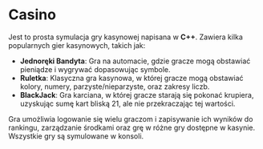 # Casino

Jest to prosta symulacja gry kasynowej napisana w **C++**. Zawiera kilka popularnych gier kasynowych, takich jak:

- **Jednoręki Bandyta**: Gra na automacie, gdzie gracze mogą obstawiać pieniądze i wygrywać dopasowując symbole.
- **Ruletka**: Klasyczna gra kasynowa, w której gracze mogą obstawiać kolory, numery, parzyste/nieparzyste, oraz zakresy liczb.
- **BlackJack**: Gra karciana, w której gracze starają się pokonać krupiera, uzyskując sumę kart bliską 21, ale nie przekraczając tej wartości.

Gra umożliwia logowanie się wielu graczom i zapisywanie ich wyników do rankingu, zarządzanie środkami oraz grę w różne gry dostępne w kasynie. Wszystkie gry są symulowane w konsoli.

